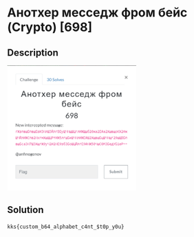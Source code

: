 # Анотхер месседж фром бейс (Crypto) \[698\]

## __Description__

<img src="chall.png" width="300">

## __Solution__

```
kks{custom_b64_alphabet_c4nt_$t0p_y0u}
```
